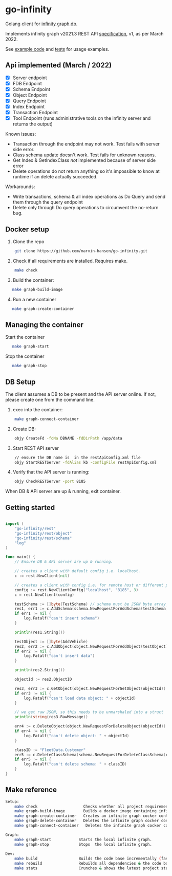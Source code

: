 
# go-infinity
Golang client for [infinity graph db](https://infinitegraph.com/). 

Implements infinity graph v2021.3 REST API [specification](https://support.objectivity.com/sites/default/files/docs/ig/latest/index.html#page/topics%2FwelcomeInfiniteGraphPlatform.html%23), v1, as per March 2022.

See [example code](/example) and [tests](/test) for usage examples.


## Api implemented (March / 2022)

- [x] Server endpoint
- [x] FDB Endpoint 
- [x] Schema Endpoint
- [x] Object Endpoint
- [x] Query Endpoint
- [x] Index Endpoint
- [x] Transaction Endpoint
- [x] Tool Endpoint (runs administrative tools on the infinity server and returns the output)

Known issues:
* Transaction through the endpoint may not work. Test fails with server side error. 
* Class schema update doesn't work. Test fails for unknown reasons.
* Get Index & GetIndexClass *not* implemented because of server side error 
* Delete operations do not return anything so it's impossible to know at runtime if an delete actually succeeded.  

Workarounds:
* Write transactions, schema & all index operations as Do Query and send them through the query endpoint
* Delete only through Do query operations to circumvent the no-return bug. 

## Docker setup

1) Clone the repo

```bash 
    git clone https://github.com/marvin-hansen/go-infinity.git
```

2) Check if all requirements are installed. Requires make. 

```bash 
    make check  
```

3) Build the container:  

```bash 
   make graph-build-image
```

4) Run a new container

```bash 
   make graph-create-container 
```

## Managing the container 

Start the container

```bash 
   make graph-start
```


Stop the container

```bash 
   make graph-stop  
```

## DB Setup
The client assumes a DB to be present and the API server online. If not, please create one from the command line.

1) exec into the container:
```bash 
    make graph-connect-container
```

2) Create DB: 

```bash 
    objy CreateFd -fdNa DBNAME -fdDirPath /app/data
```

3) Start REST API server

```bash 
    // ensure the DB name is  in the restApiConfig.xml file
    objy StartRESTServer -fdAlias kb -configFile restApiConfig.xml
```

4)  Verify that the API server is running:

```bash 
    objy CheckRESTServer -port 8185
```

When DB & APi server are up & running, exit container. 


## Getting started

```go 

import (
	"go-infinity/rest"
	"go-infinity/rest/object"
	"go-infinity/rest/schema"
	"log"
)

func main() {
	// Ensure DB & APi server are up & running.

	// creates a client with default config i.e. localhost.
	c := rest.NewClient(nil)

	// creates a client with config i.e. for remote host or different port
	config := rest.NewClientConfig("localhost", "8185", 3)
	c = rest.NewClient(config)

	testSchema := []byte(TestSchema) // schema must be JSON byte array
	res1, err1 := c.AddSchema(schema.NewRequestForAddSchema(testSchema))
	if err1 != nil {
		log.Fatalf("can't insert schema")
	}

	println(res1.String())

	testObject := []byte(AddVehicle)
	res2, err2 := c.AddObject(object.NewRequestForAddObject(testObject))
	if err2 != nil {
		log.Fatalf("can't insert data")
	}

	println(res2.String())

	objectId := res2.ObjectID

	res3, err3 := c.GetObject(object.NewRequestForGetObject(objectId))
	if err3 != nil {
		log.Fatalf("can't load data object: " + objectId)
	}

	// we get raw JSON, so this needs to be unmarshaled into a struct
	println(string(res3.RawMessage))

	err4 := c.DeleteObject(object.NewRequestForDeleteObject(objectId))
	if err4 != nil {
		log.Fatalf("can't delete object: " + objectId)
	}

	classID := "FleetData.Customer"
	err5 := c.DeleteClassSchema(schema.NewRequestForDeleteClassSchema(classID))
	if err5 != nil {
		log.Fatalf("can't delete schema: " + classID)
	}
}


```

## Make reference 

```bash 
Setup: 
    make check                    Checks whether all project requirements are present.
    make graph-build-image        Builds a docker image containing infinite graph.
    make graph-create-container   Creates an infinite graph cocker container that can be started & stopped.
    make graph-delete-container   Deletes the infinite graph cocker container that can be started & stopped.
    make graph-connect-container   Deletes the infinite graph cocker container that can be started & stopped.

Graph: 
    make graph-start            Starts the local infinite graph.
    make graph-stop             Stops  the local infinite graph.
 
Dev: 
    make build                  Builds the code base incrementally (fast). Use for coding.
    make rebuild                Rebuilds all dependencies & the code base (slow). Use after go mod changes. 
    make stats                  Crunches & shows the latest project stats. 
```
